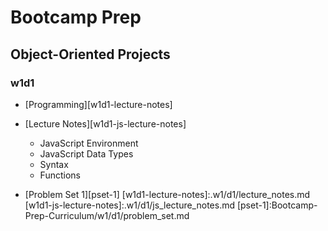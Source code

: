 # Bootcamp Prep

## Object-Oriented Projects

### w1d1
+ [Programming][w1d1-lecture-notes]
+ [Lecture Notes][w1d1-js-lecture-notes]
  + JavaScript Environment
  + JavaScript Data Types
  + Syntax
  + Functions

+ [Problem Set 1][pset-1]
[w1d1-lecture-notes]:.w1/d1/lecture_notes.md
[w1d1-js-lecture-notes]:.w1/d1/js_lecture_notes.md
[pset-1]:Bootcamp-Prep-Curriculum/w1/d1/problem_set.md

